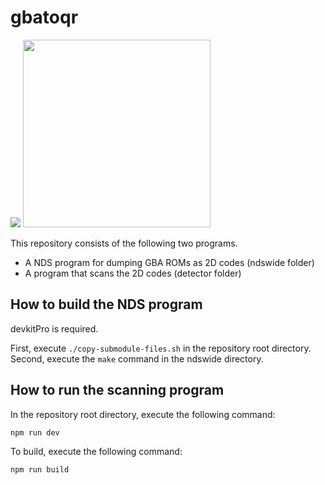 # gbatoqr

<img src="https://user-images.githubusercontent.com/143470/72619458-aaa8ae80-3980-11ea-83f2-c030b4c4b078.png"> <img src="https://user-images.githubusercontent.com/143470/72619668-24d93300-3981-11ea-9ce4-e2ab26be1bf5.png" width="300">

This repository consists of the following two programs.

* A NDS program for dumping GBA ROMs as 2D codes (ndswide folder)
* A program that scans the 2D codes (detector folder)

## How to build the NDS program

devkitPro is required.

First, execute `./copy-submodule-files.sh` in the repository root directory.
Second, execute the `make` command in the ndswide directory.

## How to run the scanning program

In the repository root directory, execute the following command:
```
npm run dev
```

To build, execute the following command:
```
npm run build
```
